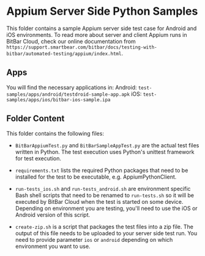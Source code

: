 # Appium Server Side Python Samples

This folder contains a sample Appium server side test case for Android
and iOS environments. To read more about server and client Appium runs
in BitBar Cloud, check our online documentation from `https://support.smartbear.com/bitbar/docs/testing-with-bitbar/automated-testing/appium/index.html`.

## Apps

You will find the necessary applications in:
Android: `test-samples/apps/android/testdroid-sample-app.apk`
iOS: `test-samples/apps/ios/bitbar-ios-sample.ipa`

## Folder Content

This folder contains the following files:

* `BitBarAppiumTest.py` and `BitBarSampleAppTest.py` are the actual
  test files written in Python. The test execution uses Python's
  unittest framework for test execution.

* `requirements.txt` lists the required Python packages that need to be
  installed for the test to be executable, e.g. AppiumPythonClient.

* `run-tests_ios.sh` and `run-tests_android.sh` are environment
  specific Bash shell scripts that need to be renamed to
  `run-tests.sh` so it will be executed by BitBar Cloud when the test
  is started on some device. Depending on environment you are testing,
  you'll need to use the iOS or Android version of this script.

* `create-zip.sh` is a script that packages the test files into a zip
  file. The output of this file needs to be uploaded to your server
  side test run. You need to provide parameter `ios` or `android`
  depending on which environment you want to use.
